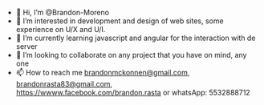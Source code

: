 - 👋 Hi, I’m @Brandon-Moreno
- 👀 I’m interested in development and design of web sites, some experience on U/X and U/I.
- 🌱 I’m currently learning javascript and angular for the interaction with de server 
- 💞️ I’m looking to collaborate on any project that you have on mind, any one
- 📫 How to reach me brandonmckonnen@gmail.com, brandonrasta83@gmail.com, https://wwww.facebook.com/brandon.rasta 
or whatsApp: 5532888712 

<!---
Brandon-Moreno/Brandon-Moreno is a ✨ special ✨ repository because its `README.md` (this file) appears on your GitHub profile.
You can click the Preview link to take a look at your changes.
--->
